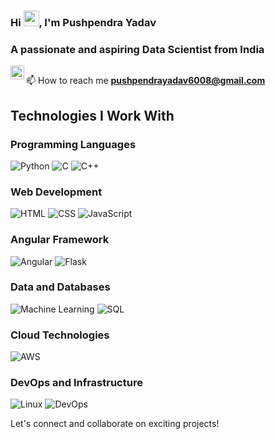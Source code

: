 ### Hi <img src="https://media.giphy.com/media/hvRJCLFzcasrR4ia7z/giphy.gif" width="25px">, I'm Pushpendra Yadav
### A passionate and aspiring Data Scientist from India

<a href="https://www.linkedin.com/in/pushpendra-yadav-2031971ba/">
  <img align="left" alt="Amritansh's LinkedIN" width="22px" src="https://raw.githubusercontent.com/peterthehan/peterthehan/master/assets/linkedin.svg" />
</a>
<img src="https://komarev.com/ghpvc/?username=amritanshdeo89&label=Profile%20views&color=0e75b6&style=flat" alt="" />

📫 How to reach me **pushpendrayadav6008@gmail.com**
 
## Technologies I Work With

### Programming Languages
  ![Python](https://img.shields.io/badge/-Python-yellow)
  ![C](https://img.shields.io/badge/-C-blue)
  ![C++](https://img.shields.io/badge/-C%2B%2B-purple)

### Web Development
  ![HTML](https://img.shields.io/badge/-HTML-blueviolet)
  ![CSS](https://img.shields.io/badge/-CSS-lightgrey)
  ![JavaScript](https://img.shields.io/badge/-JavaScript-yellow)

### Angular Framework
  ![Angular](https://img.shields.io/badge/-Angular-red)
  ![Flask](https://img.shields.io/badge/-Flask-lightgrey)

### Data and Databases
  ![Machine Learning](https://img.shields.io/badge/-Machine%20Learning-blue)
  ![SQL](https://img.shields.io/badge/-SQL-red)

### Cloud Technologies
  ![AWS](https://img.shields.io/badge/-AWS-yellowgreen)

### DevOps and Infrastructure
  ![Linux](https://img.shields.io/badge/-Linux-orange)
  ![DevOps](https://img.shields.io/badge/-DevOps-green)




Let's connect and collaborate on exciting projects!
